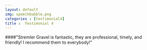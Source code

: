 ```yaml
---
layout: default
img: speechbubble.png
categories : [testimonial4]
title :  Testimonial 4
---
```


####"Stremler Gravel is fantastic, they are professional, timely, and friendly! I recommend them to everybody!"
